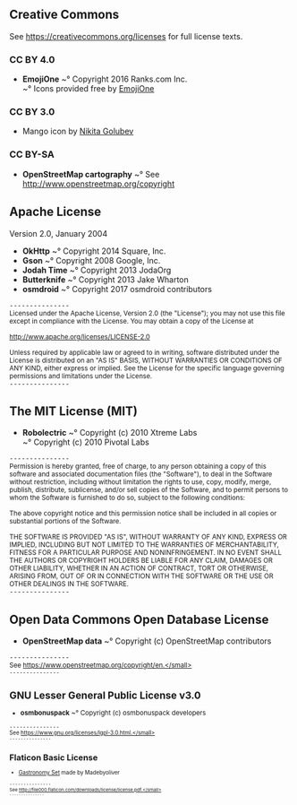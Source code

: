 ## Creative Commons
See <https://creativecommons.org/licenses> for full license texts.  
### CC BY 4.0
* **EmojiOne**
~°  Copyright 2016 Ranks.com Inc.  
~°  Icons provided free by [EmojiOne](http://emojione.com/)  

### CC BY 3.0
* Mango icon by [Nikita Golubev](http://www.flaticon.com/free-icon/mango_361939)

### CC BY-SA
* **OpenStreetMap cartography**
~° See <http://www.openstreetmap.org/copyright>

## Apache License
Version 2.0, January 2004  

* **OkHttp**
~° Copyright 2014 Square, Inc.  
* **Gson**
~° Copyright 2008 Google, Inc.  
* **Jodah Time**
~° Copyright 2013 JodaOrg  
* **Butterknife**
~° Copyright 2013 Jake Wharton  
* **osmdroid**
~° Copyright 2017 osmdroid contributors  

`---------------`  
<small>Licensed under the Apache License, Version 2.0 (the "License");
you may not use this file except in compliance with the License.
You may obtain a copy of the License at

http://www.apache.org/licenses/LICENSE-2.0

Unless required by applicable law or agreed to in writing, software
distributed under the License is distributed on an "AS IS" BASIS,
WITHOUT WARRANTIES OR CONDITIONS OF ANY KIND, either express or implied.
See the License for the specific language governing permissions and
limitations under the License.</small>  
`---------------`  


## The MIT License (MIT)
* **Robolectric**
~° Copyright (c) 2010 Xtreme Labs  
~° Copyright (c) 2010 Pivotal Labs  

`---------------`  
<small>Permission is hereby granted, free of charge, to any person obtaining a copy
of this software and associated documentation files (the "Software"), to deal
in the Software without restriction, including without limitation the rights
to use, copy, modify, merge, publish, distribute, sublicense, and/or sell
copies of the Software, and to permit persons to whom the Software is
furnished to do so, subject to the following conditions:

The above copyright notice and this permission notice shall be included in all
copies or substantial portions of the Software.

THE SOFTWARE IS PROVIDED "AS IS", WITHOUT WARRANTY OF ANY KIND, EXPRESS OR
IMPLIED, INCLUDING BUT NOT LIMITED TO THE WARRANTIES OF MERCHANTABILITY,
FITNESS FOR A PARTICULAR PURPOSE AND NONINFRINGEMENT. IN NO EVENT SHALL THE
AUTHORS OR COPYRIGHT HOLDERS BE LIABLE FOR ANY CLAIM, DAMAGES OR OTHER
LIABILITY, WHETHER IN AN ACTION OF CONTRACT, TORT OR OTHERWISE, ARISING FROM,
OUT OF OR IN CONNECTION WITH THE SOFTWARE OR THE USE OR OTHER DEALINGS IN THE
SOFTWARE.</small>  
`---------------`  

## Open Data Commons Open Database License
* **OpenStreetMap data**
~° Copyright (c) OpenStreetMap contributors  

`---------------`  
<small>See https://www.openstreetmap.org/copyright/en.</small>  
`---------------`  

## GNU Lesser General Public License v3.0
* **osmbonuspack**
~° Copyright (c) osmbonuspack developers  

`---------------`  
<small>See https://www.gnu.org/licenses/lgpl-3.0.html.</small>  
`---------------`  



##  Flaticon Basic License
* [Gastronomy Set](http://www.flaticon.com/packs/gastronomy-set) made by Madebyoliver 

`---------------`  
<small>See http://file000.flaticon.com/downloads/license/license.pdf.</small>  
`---------------`  

